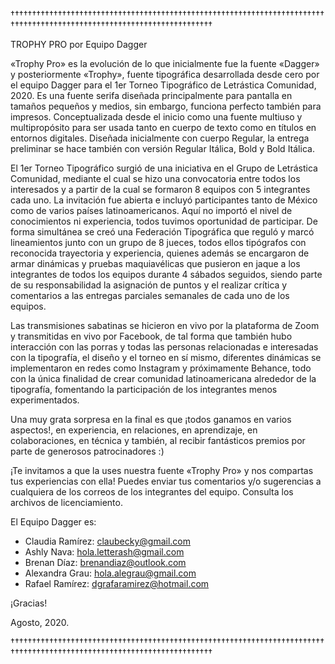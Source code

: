 ††††††††††††††††††††††††††††††††††††††††††††††††††††††††††††††††††††††††††††††††††††††††††††††††††††††††††††††††††††††††

TROPHY PRO por Equipo Dagger

«Trophy Pro» es la evolución de lo que inicialmente fue la fuente «Dagger» y posteriormente «Trophy», fuente tipográfica desarrollada desde cero por el equipo Dagger para el 1er Torneo Tipográfico de Letrástica Comunidad, 2020. Es una fuente serifa diseñada principalmente para pantalla en tamaños pequeños y medios, sin embargo, funciona perfecto también para impresos. Conceptualizada desde el inicio como una fuente multiuso y multipropósito para ser usada tanto en cuerpo de texto como en títulos en entornos digitales. Diseñada inicialmente con cuerpo Regular, la entrega preliminar se hace también con versión Regular Itálica, Bold y Bold Itálica.

El 1er Torneo Tipográfico surgió de una iniciativa en el Grupo de Letrástica Comunidad, mediante el cual se hizo una convocatoria entre todos los interesados y a partir de la cual se formaron 8 equipos con 5 integrantes cada uno. La invitación fue abierta e incluyó participantes tanto de México como de varios países latinoamericanos. Aquí no importó el nivel de conocimientos ni experiencia, todos tuvimos oportunidad de participar. De forma simultánea se creó una Federación Tipográfica que reguló y marcó lineamientos junto con un grupo de 8 jueces, todos ellos tipógrafos con reconocida trayectoria y experiencia, quienes además se encargaron de armar dinámicas y pruebas maquiavélicas que pusieron en jaque a los integrantes de todos los equipos durante 4 sábados seguidos, siendo parte de su responsabilidad la asignación de puntos y el realizar crítica y comentarios a las entregas parciales semanales de cada uno de los equipos.

Las transmisiones sabatinas se hicieron en vivo por la plataforma de Zoom y transmitidas en vivo por Facebook, de tal forma que también hubo interacción con las porras y todas las personas relacionadas e interesadas con la tipografía, el diseño y el torneo en sí mismo, diferentes dinámicas se implementaron en redes como Instagram y próximamente Behance, todo con la única finalidad de crear comunidad latinoamericana alrededor de la tipografía, fomentando la participación de los integrantes menos experimentados.

Una muy grata sorpresa en la final es que ¡todos ganamos en varios aspectos!, en experiencia, en relaciones, en aprendizaje, en colaboraciones, en técnica y también, al recibir fantásticos premios por parte de generosos patrocinadores :)

¡Te invitamos a que la uses nuestra fuente «Trophy Pro» y nos compartas tus experiencias con ella! Puedes enviar tus comentarios y/o sugerencias a cualquiera de los correos de los integrantes del equipo. Consulta los archivos de licenciamiento.

El Equipo Dagger es:
- Claudia Ramírez: claubecky@gmail.com
- Ashly Nava: hola.letterash@gmail.com
- Brenan Díaz: brenandiaz@outlook.com
- Alexandra Grau: hola.alegrau@gmail.com
- Rafael Ramírez: dgrafaramirez@hotmail.com

¡Gracias!

Agosto, 2020.

††††††††††††††††††††††††††††††††††††††††††††††††††††††††††††††††††††††††††††††††††††††††††††††††††††††††††††††††††††††††